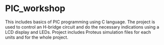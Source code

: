 # PIC_workshop
This includes basics of PIC programming using C language.
The project is used to control an H-bridge circuit and do the necessary indications using a LCD display and LEDs.
Project includes Proteus simulation files for each units and for the whole project.
